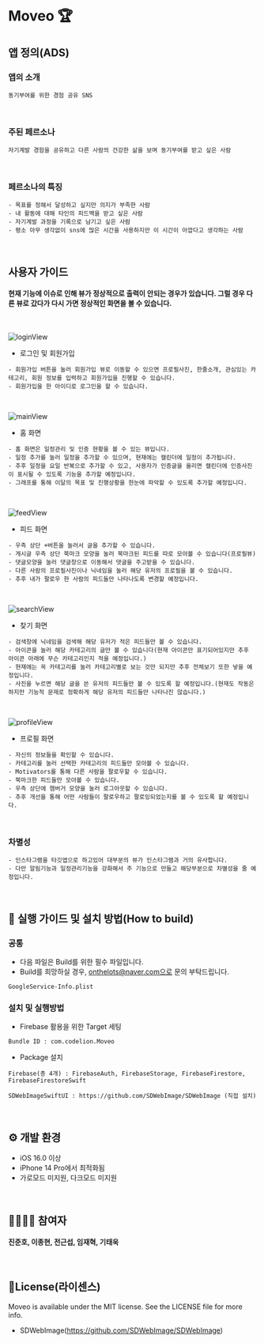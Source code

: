 # Moveo 🏆

## 앱 정의(ADS)
### 앱의 소개

```
동기부여를 위한 경험 공유 SNS
```
<br>

### 주된 페르소나
```
자기계발 경험을 공유하고 다른 사람의 건강한 삶을 보며 동기부여를 받고 싶은 사람
```
<br>

### 페르소나의 특징
```
- 목표를 정해서 달성하고 싶지만 의지가 부족한 사람
- 내 활동에 대해 타인의 피드백을 받고 싶은 사람
- 자기계발 과정을 기록으로 남기고 싶은 사람
- 평소 아무 생각없이 sns에 많은 시간을 사용하지만 이 시간이 아깝다고 생각하는 사람
```
<br>

## 사용자 가이드
#### 현재 기능에 이슈로 인해 뷰가 정상적으로 출력이 안되는 경우가 있습니다. 그럴 경우 다른 뷰로 갔다가 다시 가면 정상적인 화면을 볼 수 있습니다.
<br>

![loginView](https://user-images.githubusercontent.com/111134273/208884245-54e551f7-d69a-4100-b3af-f5f9e9387658.png)
- 로그인 및 회원가입
```
- 회원가입 버튼을 눌러 회원가입 뷰로 이동할 수 있으면 프로필사진, 한줄소개, 관심있는 카테고리, 회원 정보를 입력하고 회원가입을 진행할 수 있습니다.
- 회원가입을 한 아이디로 로그인을 할 수 있습니다.
```
<br>

![mainView](https://user-images.githubusercontent.com/111134273/208884590-fec83534-5680-4246-83bd-d8654dcada08.png)
- 홈 화면
```
- 홈 화면은 일정관리 및 인증 현황을 볼 수 있는 뷰입니다.
- 일정 추가를 눌러 일정을 추가할 수 있으며, 현재에는 캘린더에 일정이 추가됩니다.
- 추후 일정을 요일 반복으로 추가할 수 있고, 사용자가 인증글을 올리면 캘린더에 인증사진이 표시될 수 있도록 기능을 추가할 예정입니다.
- 그래프를 통해 이달의 목표 및 진행상황을 한눈에 파악할 수 있도록 추가할 예정입니다.
```
<br>

![feedView](https://user-images.githubusercontent.com/111134273/208885450-e187b612-2088-4423-a885-36040a757f5d.png)
- 피드 화면
```
- 우측 상단 +버튼을 눌러서 글을 추가할 수 있습니다.
- 게시글 우측 상단 북마크 모양을 눌러 북마크된 피드를 따로 모아볼 수 있습니다(프로필뷰)
- 댓글모양을 눌러 댓글창으로 이동해서 댓글을 주고받을 수 있습니다.
- 다른 사람의 프로필사진이나 닉네임을 눌러 해당 유저의 프로필을 볼 수 있습니다.
- 추후 내가 팔로우 한 사람의 피드들만 나타나도록 변경할 예정입니다.
```
<br>

![searchView](https://user-images.githubusercontent.com/111134273/208888752-7a4b2c07-0bbc-431b-b752-f70f6f0fef67.png)
- 찾기 화면
```
- 검색창에 닉네임을 검색해 해당 유저가 적은 피드들만 볼 수 있습니다.
- 아이콘을 눌러 해당 카테고리의 글만 볼 수 있습니다(현재 아이콘만 표기되어있지만 추후 아이콘 아래에 무슨 카테고리인지 적을 예정입니다.)
- 현재에는 꼭 카테고리를 눌러 카테고리별로 보는 것만 되지만 추후 전체보기 또한 넣을 예정입니다.
- 사진을 누르면 해당 글을 쓴 유저의 피드들만 볼 수 있도록 할 예정입니다.(현재도 작동은 하지만 기능적 문제로 정확하게 해당 유저의 피드들만 나타나진 않습니다.)
```
<br>

![profileView](https://user-images.githubusercontent.com/111134273/208889006-56e23ed8-b5d1-46e1-83ca-277fb94d392a.png)
- 프로필 화면
```
- 자신의 정보들을 확인할 수 있습니다.
- 카테고리를 눌러 선택한 카테고리의 피드들만 모아볼 수 있습니다.
- Motivators를 통해 다른 사람을 팔로우할 수 있습니다.
- 북마크한 피드들만 모아볼 수 있습니다.
- 우측 상단에 햄버거 모양을 눌러 로그아웃할 수 있습니다.
- 추후 개선을 통해 어떤 사람들이 팔로우하고 팔로잉되었는지를 볼 수 있도록 할 예정입니다.
```
<br>

### 차별성
```
- 인스타그램을 타깃앱으로 하고있어 대부분의 뷰가 인스타그램과 거의 유사합니다.
- 다만 알림기능과 일정관리기능을 강화해서 주 기능으로 만들고 해당부분으로 차별성을 줄 예정입니다.
```
<br>

## 📲 실행 가이드 및 설치 방법(How to build)
### 공통
- 다음 파일은 Build를 위한 필수 파일입니다. 
- Build를 희망하실 경우, onthelots@naver.com으로 문의 부탁드립니다. 
```
GoogleService-Info.plist
```

### 설치 및 실행방법
- Firebase 활용을 위한 Target 세팅

```
Bundle ID : com.codelion.Moveo
```

- Package 설치

```
Firebase(총 4개) : FirebaseAuth, FirebaseStorage, FirebaseFirestore, FirebaseFirestoreSwift
```

```
SDWebImageSwiftUI : https://github.com/SDWebImage/SDWebImage (직접 설치)
```
<br>

## ⚙️ 개발 환경
- iOS 16.0 이상
- iPhone 14 Pro에서 최적화됨
- 가로모드 미지원, 다크모드 미지원

<br>

## 👨‍👩‍👧‍👦 참여자
#### 진준호, 이종현, 전근섭, 임재혁, 기태욱

<br>

## 🔖License(라이센스)
Moveo is available under the MIT license. See the LICENSE file for more info.

- SDWebImage(https://github.com/SDWebImage/SDWebImage)
